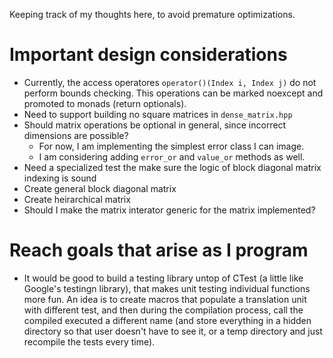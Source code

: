 Keeping track of my thoughts here, to avoid premature optimizations.

# Important design considerations

- Currently, the access operatores `operator()(Index i, Index j)` do not perform bounds checking.
  This operations can be marked noexcept and promoted to monads (return optionals).
- Need to support building no square matrices in `dense_matrix.hpp`
- Should matrix operations be optional in general, since incorrect dimensions are possible?
  - For now, I am implementing the simplest error class I can image.
  - I am considering adding `error_or` and `value_or` methods as well.
- Need a specialized test the make sure the logic of block diagonal matrix indexing is sound
- Create general block diagonal matrix
- Create heirarchical matrix
- Should I make the matrix interator generic for the matrix implemented?


# Reach goals that arise as I program

- It would be good to build a testing library untop of CTest (a little like Google's testingn 
  library), that makes unit testing individual functions more fun. 
  An idea is to create macros that populate a translation unit with different test, and then 
  during the compilation process, call the compiled executed a different name (and store everything
  in a hidden directory so that user doesn't have to see it, or a temp directory and just recompile
  the tests every time).
